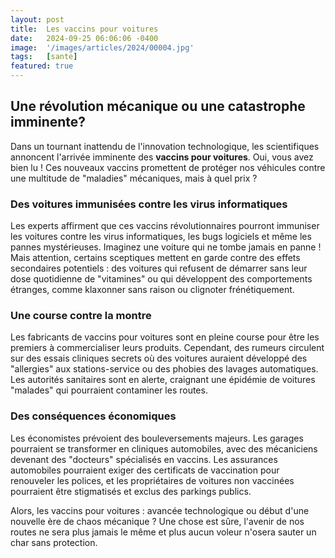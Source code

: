 ```yaml
---
layout: post
title:  Les vaccins pour voitures
date:   2024-09-25 06:06:06 -0400
image:  '/images/articles/2024/00004.jpg'
tags:   [sante]
featured: true
---
```


## Une révolution mécanique ou une catastrophe imminente?

Dans un tournant inattendu de l'innovation technologique, les scientifiques annoncent l'arrivée imminente des **vaccins pour voitures**. Oui, vous avez bien lu ! Ces nouveaux vaccins promettent de protéger nos véhicules contre une multitude de "maladies" mécaniques, mais à quel prix ? 

### Des voitures immunisées contre les virus informatiques

Les experts affirment que ces vaccins révolutionnaires pourront immuniser les voitures contre les virus informatiques, les bugs logiciels et même les pannes mystérieuses. Imaginez une voiture qui ne tombe jamais en panne ! Mais attention, certains sceptiques mettent en garde contre des effets secondaires potentiels : des voitures qui refusent de démarrer sans leur dose quotidienne de "vitamines" ou qui développent des comportements étranges, comme klaxonner sans raison ou clignoter frénétiquement. 

### Une course contre la montre

Les fabricants de vaccins pour voitures sont en pleine course pour être les premiers à commercialiser leurs produits. Cependant, des rumeurs circulent sur des essais cliniques secrets où des voitures auraient développé des "allergies" aux stations-service ou des phobies des lavages automatiques. Les autorités sanitaires sont en alerte, craignant une épidémie de voitures "malades" qui pourraient contaminer les routes. 

### Des conséquences économiques

Les économistes prévoient des bouleversements majeurs. Les garages pourraient se transformer en cliniques automobiles, avec des mécaniciens devenant des "docteurs" spécialisés en vaccins. Les assurances automobiles pourraient exiger des certificats de vaccination pour renouveler les polices, et les propriétaires de voitures non vaccinées pourraient être stigmatisés et exclus des parkings publics. 

Alors, les vaccins pour voitures : avancée technologique ou début d'une nouvelle ère de chaos mécanique ? Une chose est sûre, l'avenir de nos routes ne sera plus jamais le même et plus aucun voleur n'osera sauter un char sans protection.